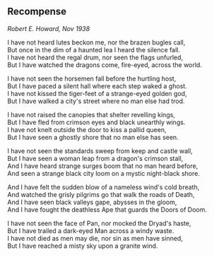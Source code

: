 **Recompense**
---
_Robert E. Howard, Nov 1938_

I have not heard lutes beckon me, nor the brazen bugles call,\
But once in the dim of a haunted lea I heard the silence fall.\
I have not heard the regal drum, nor seen the flags unfurled,\
But I have watched the dragons come, fire-eyed, across the world.

I have not seen the horsemen fall before the hurtling host,\
But I have paced a silent hall where each step waked a ghost.\
I have not kissed the tiger-feet of a strange-eyed golden god,\
But I have walked a city's street where no man else had trod.

I have not raised the canopies that shelter revelling kings,\
But I have fled from crimson eyes and black unearthly wings.\
I have not knelt outside the door to kiss a pallid queen,\
But I have seen a ghostly shore that no man else has seen.

I have not seen the standards sweep from keep and castle wall,\
But I have seen a woman leap from a dragon's crimson stall,\
And I have heard strange surges boom that no man heard before,\
And seen a strange black city loom on a mystic night-black shore.

And I have felt the sudden blow of a nameless wind's cold breath,\
And watched the grisly pilgrims go that walk the roads of Death,\
And I have seen black valleys gape, abysses in the gloom,\
And I have fought the deathless Ape that guards the Doors of Doom.

I have not seen the face of Pan, nor mocked the Dryad's haste,\
But I have trailed a dark-eyed Man across a windy waste.\
I have not died as men may die, nor sin as men have sinned,\
But I have reached a misty sky upon a granite wind.